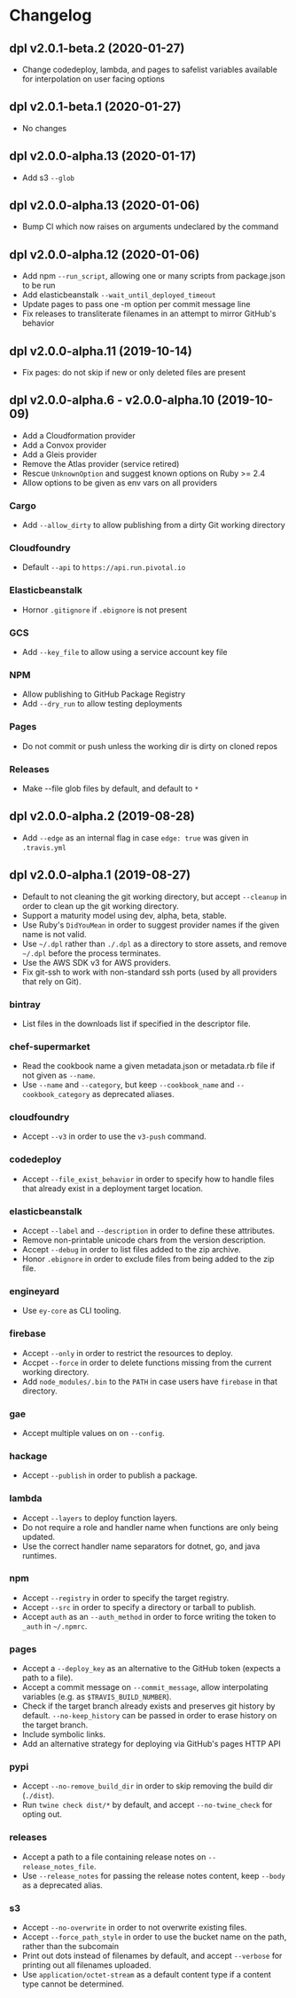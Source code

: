# Changelog

## dpl v2.0.1-beta.2 (2020-01-27)

* Change codedeploy, lambda, and pages to safelist variables available for
  interpolation on user facing options

## dpl v2.0.1-beta.1 (2020-01-27)

* No changes

## dpl v2.0.0-alpha.13 (2020-01-17)

* Add s3 `--glob`

## dpl v2.0.0-alpha.13 (2020-01-06)

* Bump Cl which now raises on arguments undeclared by the command

## dpl v2.0.0-alpha.12 (2020-01-06)

* Add npm `--run_script`, allowing one or many scripts from package.json to be run
* Add elasticbeanstalk `--wait_until_deployed_timeout`
* Update pages to pass one -m option per commit message line
* Fix releases to transliterate filenames in an attempt to mirror GitHub's behavior

## dpl v2.0.0-alpha.11 (2019-10-14)

* Fix pages: do not skip if new or only deleted files are present

## dpl v2.0.0-alpha.6 - v2.0.0-alpha.10 (2019-10-09)

* Add a Cloudformation provider
* Add a Convox provider
* Add a Gleis provider
* Remove the Atlas provider (service retired)
* Rescue `UnknownOption` and suggest known options on Ruby >= 2.4
* Allow options to be given as env vars on all providers

### Cargo

* Add `--allow_dirty` to allow publishing from a dirty Git working directory

### Cloudfoundry

* Default `--api` to `https://api.run.pivotal.io`

### Elasticbeanstalk

* Hornor `.gitignore` if `.ebignore` is not present

### GCS

* Add `--key_file` to allow using a service account key file

### NPM

* Allow publishing to GitHub Package Registry
* Add `--dry_run` to allow testing deployments

### Pages

* Do not commit or push unless the working dir is dirty on cloned repos

### Releases

* Make --file glob files by default, and default to `*`

## dpl v2.0.0-alpha.2 (2019-08-28)

* Add `--edge` as an internal flag in case `edge: true` was given in `.travis.yml`

## dpl v2.0.0-alpha.1 (2019-08-27)

* Default to not cleaning the git working directory, but accept `--cleanup` in order to clean up the git working directory.
* Support a maturity model using dev, alpha, beta, stable.
* Use Ruby's `DidYouMean` in order to suggest provider names if the given name is not valid.
* Use `~/.dpl` rather than `./.dpl` as a directory to store assets, and remove `~/.dpl` before the process terminates.
* Use the AWS SDK v3 for AWS providers.
* Fix git-ssh to work with non-standard ssh ports (used by all providers that rely on Git).

### bintray

* List files in the downloads list if specified in the descriptor file.

### chef-supermarket

* Read the cookbook name a given metadata.json or metadata.rb file if not given as `--name`.
* Use `--name` and `--category`, but keep `--cookbook_name` and `--cookbook_category` as deprecated aliases.

### cloudfoundry

* Accept `--v3` in order to use the `v3-push` command.

### codedeploy

* Accept `--file_exist_behavior` in order to specify how to handle files that already exist in a deployment target location.

### elasticbeanstalk

* Accept `--label` and `--description` in order to define these attributes.
* Remove non-printable unicode chars from the version description.
* Accept `--debug` in order to list files added to the zip archive.
* Honor `.ebignore` in order to exclude files from being added to the zip file.

### engineyard

* Use `ey-core` as CLI tooling.

### firebase

* Accept `--only` in order to restrict the resources to deploy.
* Accpet `--force` in order to delete functions missing from the current working directory.
* Add `node_modules/.bin` to the `PATH` in case users have `firebase` in that directory.

### gae

* Accept multiple values on on `--config`.

### hackage

* Accept `--publish` in order to publish a package.

### lambda

* Accept `--layers` to deploy function layers.
* Do not require a role and handler name when functions are only being updated.
* Use the correct handler name separators for dotnet, go, and java runtimes.

### npm

* Accept `--registry` in order to specify the target registry.
* Accept `--src` in order to specify a directory or tarball to publish.
* Accept `auth` as an `--auth_method` in order to force writing the token to `_auth` in `~/.npmrc`.

### pages

* Accept a `--deploy_key` as an alternative to the GitHub token (expects a path to a file).
* Accept a commit message on `--commit_message`, allow interpolating variables (e.g. as `$TRAVIS_BUILD_NUMBER`).
* Check if the target branch already exists and preserves git history by default. `--no-keep_history` can be passed in order to erase history on the target branch.
* Include symbolic links.
* Add an alternative strategy for deploying via GitHub's pages HTTP API

### pypi

* Accept `--no-remove_build_dir` in order to skip removing the build dir (`./dist`).
* Run `twine check dist/*` by default, and accept `--no-twine_check` for opting out.

### releases

* Accept a path to a file containing release notes on `--release_notes_file`.
* Use `--release_notes` for passing the release notes content, keep `--body` as a deprecated alias.

### s3

* Accept `--no-overwrite` in order to not overwrite existing files.
* Accept `--force_path_style` in order to use the bucket name on the path, rather than the subcomain
* Print out dots instead of filenames by default, and accept `--verbose` for printing out all filenames uploaded.
* Use `application/octet-stream` as a default content type if a content type cannot be determined.
